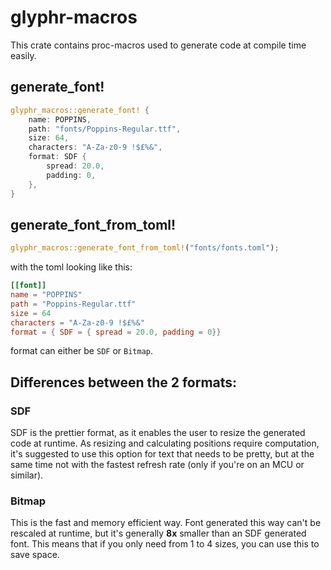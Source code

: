 # glyphr-macros

This crate contains proc-macros used to generate code at compile time easily.

## generate_font!

```rust
glyphr_macros::generate_font! {
    name: POPPINS,
    path: "fonts/Poppins-Regular.ttf",
    size: 64,
    characters: "A-Za-z0-9 !$£%&",
    format: SDF {
        spread: 20.0,
        padding: 0,
    },
}
```

## generate_font_from_toml!

```rust
glyphr_macros::generate_font_from_toml!("fonts/fonts.toml");
```
with the toml looking like this:
```toml
[[font]]
name = "POPPINS"
path = "Poppins-Regular.ttf"
size = 64
characters = "A-Za-z0-9 !$£%&"
format = { SDF = { spread = 20.0, padding = 0}}

```

format can either be `SDF` or `Bitmap`.


## Differences between the 2 formats:

### SDF

SDF is the prettier format, as it enables the user to resize the generated code at runtime.
As resizing and calculating positions require computation, it's suggested to use this option for text that needs to be pretty,
but at the same time not with the fastest refresh rate (only if you're on an MCU or similar).

### Bitmap

This is the fast and memory efficient way. Font generated this way can't be rescaled at runtime, but it's generally **8x** smaller
than an SDF generated font. This means that if you only need from 1 to 4 sizes, you can use this to save space.
